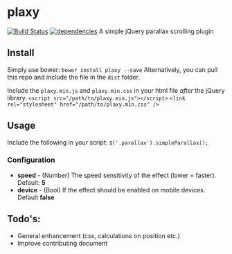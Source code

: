 # plaxy
[![Build Status](https://travis-ci.org/chrisvanmook/plaxy.svg?branch=master)](https://travis-ci.org/chrisvanmook/plaxy) [![dependencies](https://david-dm.org/chrisvanmook/plaxy.svg)](https://david-dm.org/chrisvanmook/plaxy.svg)
A simple jQuery parallax scrolling plugin

## Install
Simply use bower: `bower install plaxy --save`
Alternatively, you can pull this repo and include the file in the `dist` folder.

Include the `plaxy.min.js` and `plaxy.min.css` in your html file *after* the jQuery library.
`` <script src="/path/to/plaxy.min.js"></script> ``
`` <link rel="stylesheet" href="/path/to/plaxy.min.css" /> ``

## Usage
Include the following in your script:
`$('.parallax').simpleParallax();`

### Configuration
- **speed** - (Number) The speed sensitivity of the effect (lower = faster). Default: **5**
- **device** - (Bool) If the effect should be enabled on mobile devices. Default **false**

## Todo's:
- General enhancement (css, calculations on position etc.)
- Improve contributing document


